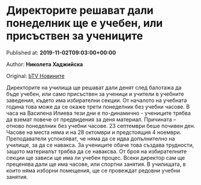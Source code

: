 
# Директорите решават дали понеделник ще е учебен, или присъствен за учениците

Published at: **2019-11-02T09:03:00+00:00**

Author: **Николета Хаджийска**

Original: [bTV Новините](https://btvnovinite.bg/bulgaria/direktorite-reshavat-dali-ponedelnik-shte-e-ucheben-ili-prisastven-za-uchenicite.html)

Директорите на училища ще решават дали денят след балотажа да бъде учебен, или само присъствен за ученици и учители в учебните заведения, където има избирателни секции.
От началото на учебната година това може да се окаже трети понеделник без учебни часове.
В часа на Василена Илиева тези дни е по-динамично - учениците трябва да вземат повече от предвидения за деня материал.
Причината – отново понеделник без учебни часове. 23 септември беше почивен ден. Часове на места няма и на 28 октомври и предстоящия 4 ноември.
Преподаватели успокояват, че няма да се идва допълнително на училище, за да се навакса.
За учениците обаче това създава трудности, защото материалът трябва да се наваксва.
От броя на избирателните секции ще зависи ще има ли учебен процес. Всеки директор сам ще преценява дали ще има часове, или спортни занятия.
В училищата, в които няма изборни помещения, ще се провеждат редовни учебни занятия.

